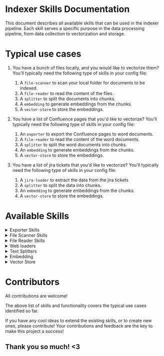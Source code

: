 # Indexer Skills Documentation

This document describes all available skills that can be used in the indexer pipeline. Each skill serves a specific purpose in the data processing pipeline, from data collection to vectorization and storage.

# Typical use cases
1. You have a bunch of files locally, and you would like to vectorize them? You'll typically need the following type of skills in your config file:

   1. A `file-scanner` to scan your local folder for documents to be indexed.
   2. A `file-reader` to read the content of the files.
   3. A `splitter` to split the documents into chunks.
   4. A `embedding` to generate embeddings from the chunks.
   5. A `vector-store` to store the embeddings.


2. You have a list of Confluence pages that you'd like to vectorize? You'll typically need the following type of skills in your config file:

   1. An `exporter` to export the Confluence pages to word documents.
   2. A `file-reader` to read the content of the word documents.
   3. A `splitter` to split the word documents into chunks.
   4. An `embedding` to generate embeddings from the chunks.
   5. A `vector-store` to store the embeddings.

3. You have a list of jira tickets that you'd like to vectorize? You'll typically need the following type of skills in your config file:

   1. A `jira-loader` to extract the data from the jira tickets
   2. A `splitter` to split the data into chunks.
   3. An `embedding` to generate embeddings from the chunks.
   4. A `vector-store` to store the embeddings.


# Available Skills

<details><summary>Exporter Skills</summary>
Export data from one source to another. For example export a confluence page to a markdown file.

### Scroll Word Exporter
Exports a confluence page to Microsoft Word document

```yaml
- skill: &Exporter
    type: exporter
    name: scrollword-exporter
    params:
        api_url: https://scroll-word.us.exporter.k15t.app/api/public/1/exports
        auth_token: env.SWE_AUTH_TOKEN  # Scroll Word API token - can be obtained in Confluence
        poll_interval: 20   # Interval in seconds to check the status of the export
        export_folder: ~/Downloads/sw_export_temp   # Path where the exported file(s) should be saved
        scope: current  # Possible values: [current | descendants]. `current` exports just the current page, where `descendants` include all the descendants of the current page
        page_ids:   # List all page IDs that you'd like to export
          - 1774209540
        page_urls:  # List all page URLs that you'd like to export
          - https://your/corporate/confluence/prefix/wiki/spaces/your/confluence/space
        confluence_prefix: https://your/corporate/confluence/prefix # Your corporate Confluence URL
```
</details>

<details><summary>File Scanner Skills</summary>
Scans local folder for documents to be indexed.

### Multi-File Scanner
Scans local disk for documents to be indexed.

```yaml
- skill: &FileScanner
    type: file-scanner
    name: multi-file-scanner
    params:
        path: /path/to/your/documents
        filter: ["*.md"]    # Optional. If missing or empty - all the files will be considered. Use filter to narrow down the scope. Example: ["*.md", "*.txt"], ["globaldns*.md"]
        recursive: false    # false - scans only the folder indicated by `path`, true - scans the folder indicated by `path` and all its subfolders
```
</details>

<details><summary>File Reader Skills</summary>
Read the content of files.

### Azure Document Intelligence
Uses Azure Document Intelligence to extract the textual content from the input file.

```yaml
- skill: &DocumentIntelligence
    type: file-reader
    name: azure-document-intelligence
    params:
      endpoint: "https://your-form-recognizer-endpoint"
      api_key: env.AZURE_FORM_RECOGNIZER_KEY
```

### Multi File Reader
Supported file extensions:
- .md: Markdown files using UnstructuredMarkdownLoader
- .txt: Text files using TextLoader
- .pdf: PDF files using PyPDFLoader
- .doc, .docx: Word documents using UnstructuredWordDocumentLoader
- .ppt, .pptx: PowerPoint files using UnstructuredPowerPointLoader
- .xls, .xlsx: Excel files using UnstructuredExcelLoader

```yaml
- skill: &FileReader
    type: file-reader   # fixed parameter, do not change
    name: multi-file-reader # fixed parameter, do not change
```
</details>

<details><summary>Web loaders</summary>
Load data from web.

### Jira Loader
Loads data from Jira issues

```yaml
- skill: &JiraLoader
    type: loader
    name: jira-loader
    params:
        server_url: https://your/corporate/jira/url
        api_token: env.JIRA_PAT # Jira Personal Authentication Token. Can be obtained from Jira.
        issues: # You need to list jira issues one by one. This is intentional and allows you to control exactly what data goes in.
            - JSTAD-XYZ
            - JIRA-1234
```
</details>


<details><summary>Text Splitters</summary>
Split large text data into smaller chunks.

### Recursive Character Splitter
Splits text into chunks of a certain size, with overlap. Ideal to get you started.

```yaml
- skill: &TextSplitter
    type: splitter  # fixed parameter, do not change
    name: recursive-character-splitter # fixed parameter, do not change
    params:
      chunk_size: 1200  # you can experiment with this value. Don't go too big or too small
      overlap: 180  # you can experiment with this value. Don't go too big or too small
```

### Semantic Splitter
Splits text by grouping semantically equivalent chunks together. A bit more advanced than the Recursive Character Splitter.

```yaml
- skill: &SemanticSplitter
    type: splitter  # fixed parameter, do not change
    name: semantic-splitter # fixed parameter, do not change
    params:
        embedding_model: # Currently only Azure embedding models are supported
            endpoint: https://your-embedding-endpoint
            api_key: env.AZURE_EMBEDDING_KEY
            api_version: your-api-version
            deployment_name: your-deployment-name
```
</details>

<details><summary>Embedding</summary>
Generate embeddings from text. Embeddings is a vector representation of your text data.

### Azure Embeddings
Generates embeddings from text using embedding models deployed in Azure portal.

```yaml
- skill: &Ada002Embedding
    type: embedding
    name: azure-ada002-embedding
    params:     # Configuration can be retrieved from your Azure Portal
      endpoint: https://your-embedding-endpoint
      api_key: env.AZURE_EMBEDDING_API_KEY
      api_version: your-api-version
      deployment_name: your-deployment-name
```

### Fast Embed
Generates embeddings from text using `llama_index` library.

```yaml
- skill: &FastEmbed
    type: embedding
    name: llama-fastembed
```
</details>


<details><summary>Vector Store</summary>
Store embedding in a vector store.

### Azure AI Search
Stores embeddings in an Azure AI Search index.

```yaml
- skill: &AzureAISearch
    type: vector-store
    name: azure-ai-search
    params:
      endpoint: http://your-endpoint
      index_name: your-index-name
      api_key: env.AZURE_AI_SEARCH_API_KEY  # This parameter is optional. If missing, it will attempt an RBAC-based authentication. You might need to login to azure beforehand in your terminal using `azd` tool.
      field_mapping:    # on the left hand side is the internal representation. On the right hand side is your schema. You need to provide a mapping between our internal representation and your schema. If there's a field you don't need, just remove the line
        document_id: document_id
        content: content
        source_link: source_link
        document_name: document_name
        embedding: embedding
      overwrite_index: true  # true - before storing data, it will remove all the documents from your index. false - will append documents to your index
```

### Chroma
Stores embeddings in a Chroma vector store. Ideal for prototyping.

```yaml
- skill: &ChromaDbVectorStore
    type: vector-store
    name: chromadb
    params:
        db_path: path/to/where/your/chroma/db/is    # if you don't have any yet, a new one will be created at the specified path
        collection_name: replace-this-with-your-collection-name # if you don't have a collection yet, a new one will be created when documents are inseted
```
</details>


# Contributors
All contributions are welcome!

The above list of skills and functionality covers the typical use cases identified so far.

If you have any cool ideas to extend the existing skills, or to create new ones, please contribute! Your contributions and feedback are the key to make this project a success!

## Thank you so much! <3
